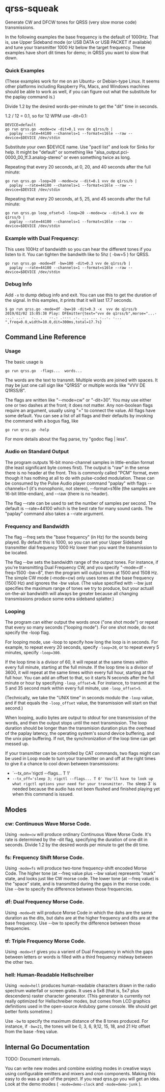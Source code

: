 # qrss-squeak
Generate CW and DFCW tones for QRSS (very slow morse code) transmissions.

In the following examples the base frequency is the default of 1000Hz.
That is, use Upper Sideband mode (or USB DATA or USB PACKET if available)
and tune your transmitter 1000 Hz below the target frequency.
These examples have short dit times for demo; in QRSS you want to slow that down.

### Quick Examples

(These examples work for me on an Ubuntu- or Debian-type Linux.
It seems other platforms including Raspberry Pis, Macs, and Windows machines
should be able to work as well, if you can figure out what the substitute
for the paplay command is.)

Divide 1.2 by the desired words-per-minute to get the "dit" time in seconds.

1.2 / 12 = 0.1, so for 12 WPM use -dit=0.1:

```
DEVICE=default
go run qrss.go -mode=cw -dit=0.1 vvv de q1rss/b |
  paplay --rate=44100 --channels=1 --format=s16le --raw --device=$DEVICE /dev/stdin
```
Substitute your own $DEVICE name.  Use "pactl list" and look for Sinks for help.
It might be "default" or something like "alsa_output.pci-0000_00_1f.3.analog-stereo"
or even something twice as long.

Repeating that every 20 seconds, at 0, 20, and 40 seconds after the full minute:
```
go run qrss.go -loop=20 --mode=cw --dit=0.1 vvv de q1rss/b |
  paplay --rate=44100 --channels=1 --format=s16le --raw --device=$DEVICE /dev/stdin
```

Repeating that every 20 seconds, at 5, 25, and 45 seconds after the full minute:
```
go run qrss.go loop_ofset=5 -loop=20 --mode=cw --dit=0.1 vvv de q1rss/b |
  paplay --rate=44100 --channels=1 --format=s16le --raw --device=$DEVICE /dev/stdin
```

### Example with Dual Frequency:
This uses 100Hz of bandwidth so you can hear the different tones if you
listen to it.  You can tighten the bandwith like to 5hz ( -bw=5 ) for QRSS.
```
go run qrss.go -mode=df -bw=100 -dit=0.3 vvv de q1rss/b |
  paplay --rate=44100 --channels=1 --format=s16le --raw --device=$DEVICE /dev/stdin
```

### Debug Info

Add `-x` to dump debug info and exit.  You can use this to get the duration of the signal.
In this eamples, it prints that it will last 17.7 seconds.

```
$ go run qrss.go -mode=df -bw=10 -dit=0.3 -x  vvv de q1rss/b
2019/02/02 15:05:38 Play: DFEmitter{text="vvv de q1rss/b",morse="...- ...- ...-   -.. .   --.- .---- .-. ... ... -..-. -... ",freq=0.0,width=10.0,dit=300ms,total=17.7s}
```

## Command Line Reference

### Usage

The basic usage is
```
go run qrss.go  -flags...  words...
```

The words are the text to transmit.  Multiple words are joined with spaces.
It may be just one call sign like "Q1RSS" or multiple words like "VVV DE Q1RSS/B".

The flags are written like "--mode=cw" or "-dit=30".  You may use either one or two
dashes at the front; it does not matter.  Any non-boolean flags require an argument,
usually using "=" to connect the value.  All flags have some default.  You can see
a list of all flags and their defaults by invoking the command with a bogus flag, like
```
go run qrss.go -help
```
For more details about the flag parse, try "godoc flag | less".

### Audio on Standard Output

The program outputs 16-bit mono-channel samples in little-endian format (the least significant
byte comes first).  The output is "raw" in the sense there is no header at the front.
This is commonly called "PCM" format, even though it has nothing at all to do with
pulse-coded modulation.  These can be consumed by the Pulse Audio player command
"paplay" with flags --channels=1 (it's monophonic, not stereo), --format=s16le
(the samples are 16-bit little-endian), and --raw (there is no header).

The flag --rate can be used to set the number of samples per second.
The default is --rate=44100 which is the best rate for many sound cards.
The "paplay" command also takes a --rate argument.

### Frequency and Bandwidth

The flag --freq sets the "base frequency" (in Hz) for the sounds being played.
By default this is 1000, so you can set your Upper Sideband transmitter dial
frequency 1000 Hz lower than you want the transmission to be located.

The flag --bw sets the bandwidth range of the output tones.  For instance, if you're
transmitting Dual Frequency CW, and you specify "-mode=df -freq=1500 -bw=8",
then the program will output tones at 1500 and 1508 Hz.  The simple CW mode
(-mode=cw) only uses tones at the base frequency (1500 Hz) and ignores the -bw value.
(The value specified with --bw just specifies the maximum range of tones we try
to produce, but your actuall on-the-air bandwidth will always be greater
because all changing transmissions produce some extra sideband splatter.)

### Looping

The program can either output the words once ("one shot mode") or repeat that
every so many seconds ("looping mode").  For one shot mode, do not specify
the -loop flag.

For looping mode, use -loop to specify how long the loop is in seconds.
For example, to repeat every 20 seconds, specify `-loop=20`,
or to repeat every 5 minutes, specify `-loop=300`.

If the loop time is a divisor of 60, it will repeat at the same times
within every full minute, starting at the full minute.   If the loop
time is a divisor of 3600, it will repeat at the same times within every
full hour, starting at the full hour.  You can add an offset to that,
so it starts N seconds after the full minute or hour by specifying
`-loop_offset=N`.  For instance, to transmit at the 5 and 35 second
mark within every full minute, use `-loop_offset=5`.

(Technically, we take the "UNIX time" in seconds modulo the `-loop`
value, and if that equals the `-loop_offset` value, the transmission will
start on that second.)

When looping, audio bytes are output to stdout for one transmission of
the words, and then the output stops until the next transmission.
The loop duration should be longer than the transmision duration
plus the overhead of the paplay latency, the operating system's sound device
buffering, and the unix pipe buffering.  If not, the synchronization
of the loop time can get messed up.

If your transmitter can be controlled by CAT commands,
two flags might can be used in Loop mode to turn your transmitter on and off
at the right times to give it a chance to cool down between transmissions:
*   `--tx_on='rigctl --flags... T 1'
*   `--tx_off='sleep 3; rigctl --flags... T 0'
You'll have to look up what rigctl options your need for your transmitter.
The `sleep 3` is needed because the audio has not been flushed and finished
playing yet when this command is issued.

## Modes

### cw: Continuous Wave Morse Code.

Using `-mode=cw` will produce ordinary Continuous Wave Morse Code.
It's rate is determined by the -dit flag, specifying the duration of
one dit in seconds.  Divide 1.2 by the desired words per minute to
get the dit time.

### fs: Frequency Shift Morse Code.

Using `-mode=fs` will produce two-tone frequency-shift encoded Morse Code.
The higher tone (at --freq value plus --bw value) represents "mark" state,
and looks just like CW morse code.  The lower tone (at --freq value)
is the "space" state, and is transmitted during the gaps in the morse code.
Use --bw to specify the difference between those frequencies.

### df: Dual Frequency Morse Code.

Using `-mode=dt` will produce Morse Code in which the dahs are the same
duration as the dits, but dahs are at the higher frequency and dits are
at the base frequency.
Use --bw to specify the difference between those frequencies.

### tf: Triple Frequency Morse Code.

Using `-mode=tf` gives you a varient of Dual Freuquency in which the
gaps between letters or words is filled with a third frequency midway
between the other two.

### hell: Human-Readable Hellschreiber

Using `-mode=hell` produces human-readable characters drawn in the
radio spectrum waterfall or screen grabs.  It uses a 5x8 (that is, 5x7
plus descenders) raster character generator.  (This generator is currently not
really optimized for Hellschreiber modes, but comes from LCD graphics
definitions used in the open-source Arduboy game console.  We should
get better fonts sometime.)

Use `-bw` to specify the maximum distance of the 8 tones produced.
For instance, if `-bw=21`, the tones will be 0, 3, 6, 9,12, 15, 18,
and 21 Hz offset from the base -freq value.

## Internal Go Documentation

TODO: Document internals.

You can write new modes and combine existing modes in creative ways
using configurable emitters and mixers and cron components.
Making this easy to do was a goal of the project.
If you read qrss.go you will get an idea.  Look at the demo modes
( `-mode=demo-clock` and `-mode=demo-junk` ).
